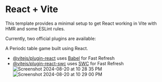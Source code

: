  # React + Vite

This template provides a minimal setup to get React working in Vite with HMR and some ESLint rules.

Currently, two official plugins are available:

A Periodc table game built using React.

- [@vitejs/plugin-react](https://github.com/vitejs/vite-plugin-react/blob/main/packages/plugin-react/README.md) uses [Babel](https://babeljs.io/) for Fast Refresh
- [@vitejs/plugin-react-swc](https://github.com/vitejs/vite-plugin-react-swc) uses [SWC](https://swc.rs/) for Fast Refresh
![Screenshot 2024-08-20 at 10 28 35 PM](https://github.com/user-attachments/assets/c11c66a6-7ba9-47c5-b29e-730880e00b52)
![Screenshot 2024-08-20 at 10 29 00 PM](https://github.com/user-attachments/assets/6d6764d0-d78f-4bef-85b2-123e30043b4c)
